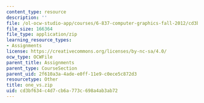 ```yaml
---
content_type: resource
description: ''
file: /ol-ocw-studio-app/courses/6-837-computer-graphics-fall-2012/cd3bf634c4d7cb6a773c698a4ab3ab72_one_vs.zip
file_size: 166364
file_type: application/zip
learning_resource_types:
- Assignments
license: https://creativecommons.org/licenses/by-nc-sa/4.0/
ocw_type: OCWFile
parent_title: Assignments
parent_type: CourseSection
parent_uid: 2f610a3a-4ade-e0ff-11e9-c0ece5c872d3
resourcetype: Other
title: one_vs.zip
uid: cd3bf634-c4d7-cb6a-773c-698a4ab3ab72
---
```

